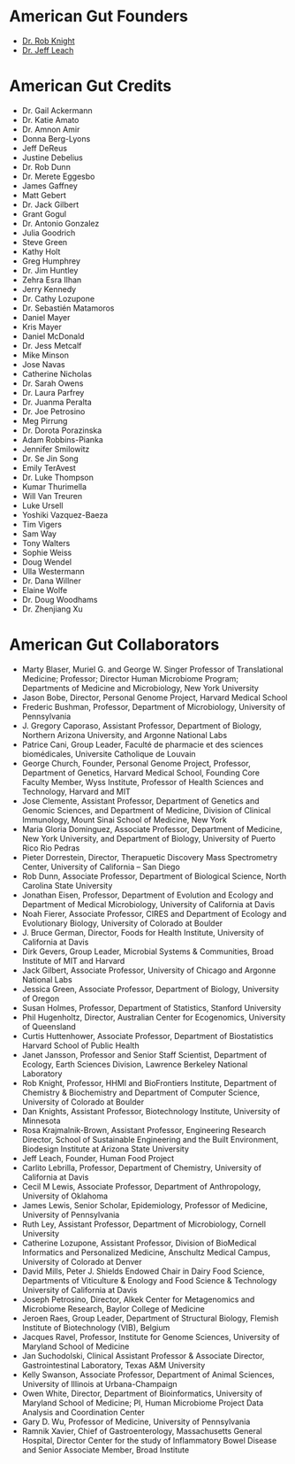 American Gut Founders
=====================

* [Dr. Rob Knight](http://chem.colorado.edu/index.php?option=com_content&view=article&id=263:rob-knight&catid=41:faculty&Itemid=93)
* [Dr. Jeff Leach](http://humanfoodproject.com/the-people/founder-jeff-leach/)

American Gut Credits
====================

* Dr. Gail Ackermann
* Dr. Katie Amato
* Dr. Amnon Amir
* Donna Berg-Lyons
* Jeff DeReus
* Justine Debelius
* Dr. Rob Dunn
* Dr. Merete Eggesbo
* James Gaffney
* Matt Gebert
* Dr. Jack Gilbert
* Grant Gogul
* Dr. Antonio Gonzalez
* Julia Goodrich
* Steve Green
* Kathy Holt
* Greg Humphrey
* Dr. Jim Huntley
* Zehra Esra Ilhan
* Jerry Kennedy
* Dr. Cathy Lozupone
* Dr. Sebastién Matamoros
* Daniel Mayer
* Kris Mayer
* Daniel McDonald
* Dr. Jess Metcalf
* Mike Minson
* Jose Navas
* Catherine Nicholas
* Dr. Sarah Owens
* Dr. Laura Parfrey
* Dr. Juanma Peralta
* Dr. Joe Petrosino
* Meg Pirrung
* Dr. Dorota Porazinska
* Adam Robbins-Pianka
* Jennifer Smilowitz
* Dr. Se Jin Song
* Emily TerAvest
* Dr. Luke Thompson
* Kumar Thurimella
* Will Van Treuren
* Luke Ursell
* Yoshiki Vazquez-Baeza
* Tim Vigers
* Sam Way
* Tony Walters
* Sophie Weiss
* Doug Wendel
* Ulla Westermann
* Dr. Dana Willner
* Elaine Wolfe
* Dr. Doug Woodhams
* Dr. Zhenjiang Xu

American Gut Collaborators
==========================

* Marty Blaser, Muriel G. and George W. Singer Professor of Translational Medicine; Professor; Director Human Microbiome Program; Departments of Medicine and Microbiology, New York University
* Jason Bobe, Director, Personal Genome Project, Harvard Medical School
* Frederic Bushman, Professor, Department of Microbiology, University of Pennsylvania
* J. Gregory Caporaso, Assistant Professor, Department of Biology, Northern Arizona University, and Argonne National Labs
* Patrice Cani, Group Leader, Faculté de pharmacie et des sciences biomédicales, Universite Catholique de Louvain
* George Church, Founder, Personal Genome Project, Professor, Department of Genetics,  Harvard Medical School, Founding Core Faculty Member, Wyss Institute, Professor of Health Sciences and Technology, Harvard and MIT
* Jose Clemente, Assistant Professor, Department of Genetics and Genomic Sciences, and Department of Medicine, Division of Clinical Immunology, Mount Sinai School of Medicine, New York
* Maria Gloria Dominguez, Associate Professor, Department of Medicine, New York University, and Department of Biology, University of Puerto Rico Rio Pedras
* Pieter Dorrestein, Director, Therapuetic Discovery Mass Spectrometry Center, University of California – San Diego
* Rob Dunn, Associate Professor, Department of Biological Science, North Carolina State University
* Jonathan Eisen, Professor, Department of Evolution and Ecology and Department of Medical Microbiology, University of California at Davis
* Noah Fierer, Associate Professor, CIRES and Department of Ecology and Evolutionary Biology, University of Colorado at Boulder
* J. Bruce German, Director, Foods for Health Institute, University of California at Davis
* Dirk Gevers, Group Leader, Microbial Systems & Communities, Broad Institute of MIT and Harvard
* Jack Gilbert, Associate Professor, University of Chicago and Argonne National Labs
* Jessica Green, Associate Professor, Department of Biology, University of Oregon
* Susan Holmes, Professor, Department of Statistics, Stanford University
* Phil Hugenholtz, Director, Australian Center for Ecogenomics, University of Queensland
* Curtis Huttenhower, Associate Professor, Department of Biostatistics Harvard School of Public Health
* Janet Jansson, Professor and Senior Staff Scientist, Department of Ecology, Earth Sciences Division, Lawrence Berkeley National Laboratory
* Rob Knight, Professor, HHMI and BioFrontiers Institute, Department of Chemistry & Biochemistry and Department of Computer Science, University of Colorado at Boulder
* Dan Knights, Assistant Professor, Biotechnology Institute, University of Minnesota
* Rosa Krajmalnik-Brown, Assistant Professor, Engineering Research Director, School of Sustainable Engineering and the Built Environment, Biodesign Institute at Arizona State University
* Jeff Leach, Founder, Human Food Project
* Carlito Lebrilla, Professor, Department of Chemistry, University of California at Davis
* Cecil M Lewis, Associate Professor, Department of Anthropology, University of Oklahoma
* James Lewis, Senior Scholar, Epidemiology, Professor of Medicine, University of Pennsylvania
* Ruth Ley, Assistant Professor, Department of Microbiology, Cornell University
* Catherine Lozupone, Assistant Professor, Division of BioMedical Informatics and Personalized Medicine, Anschultz Medical Campus, University of Colorado at Denver
* David Mills, Peter J. Shields Endowed Chair in Dairy Food Science, Departments of Viticulture & Enology and Food Science & Technology University of California at Davis
* Joseph Petrosino, Director, Alkek Center for Metagenomics and Microbiome Research, Baylor College of Medicine
* Jeroen Raes, Group Leader, Department of Structural Biology, Flemish Institute of Biotechnology (VIB), Belgium
* Jacques Ravel, Professor, Institute for Genome Sciences, University of Maryland School of Medicine
* Jan Suchodolski, Clinical Assistant Professor & Associate Director, Gastrointestinal Laboratory, Texas A&M University
* Kelly Swanson, Associate Professor, Department of Animal Sciences, University of Illinois at Urbana-Champaign
* Owen White, Director, Department of Bioinformatics, University of Maryland School of Medicine; PI, Human Microbiome Project Data Analysis and Coordination Center
* Gary D. Wu, Professor of Medicine, University of Pennsylvania
* Ramnik Xavier, Chief of Gastroenterology, Massachusetts General Hospital, Director Center for the study of Inflammatory Bowel Disease and Senior Associate Member, Broad Institute
